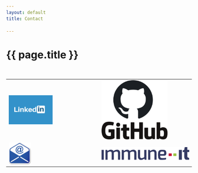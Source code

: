 ```yaml
---
layout: default
title: Contact

---
```


# {{ page.title }}
<br>
<table border="0" cellspacing="0" cellpadding="0">
  <tr>
     <td>
    <a href="https://www.linkedin.com/in/michaelhallik/" title="My Linkedin profile" target="_blank"><img width="50%" src="/assets/images/linkedin.jpg"></a>
     </td>
     <td>
    <a href="https://github.com/MichaelHallik" title="My (rather modest) Github repositories" target="_blank"><img width="75%" src="/assets/images/github.png"></a>
     </td>
  </tr>
  <tr>
     <td>
    <a href="mailto:mhallik@immune.it" title="Contact me through e-mail" target="_blank"><img width="25%" src="/assets/images/email.jpg"></a>
     </td>
     <td>
    <a href="https://www.immune.it" title="My current home" target="_blank"><img width="100%" src="/assets/images/immune.svg"></a>
     </td>
  </tr>
</table>
